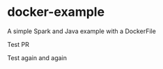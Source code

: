# docker-example

A simple Spark and Java example with a DockerFile

Test PR

Test again
 and again
